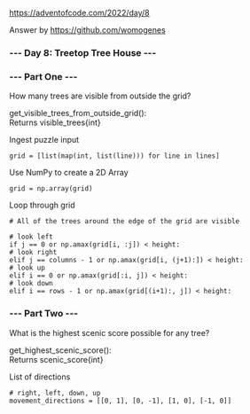 https://adventofcode.com/2022/day/8

Answer by https://github.com/womogenes

### --- Day 8: Treetop Tree House ---

### --- Part One ---
How many trees are visible from outside the grid?
 
get_visible_trees_from_outside_grid():<br>
Returns visible_trees{int}
 
Ingest puzzle input 
```
grid = [list(map(int, list(line))) for line in lines]
```
Use NumPy to create a 2D Array 
```
grid = np.array(grid)
```
Loop through grid 
```
# All of the trees around the edge of the grid are visible 

# look left
if j == 0 or np.amax(grid[i, :j]) < height:
# look right
elif j == columns - 1 or np.amax(grid[i, (j+1):]) < height:
# look up
elif i == 0 or np.amax(grid[:i, j]) < height:       
# look down
elif i == rows - 1 or np.amax(grid[(i+1):, j]) < height:
```
### --- Part Two ---
What is the highest scenic score possible for any tree?

get_highest_scenic_score():<br>
Returns scenic_score{int}

List of directions
```
# right, left, down, up
movement_directions = [[0, 1], [0, -1], [1, 0], [-1, 0]]
```


